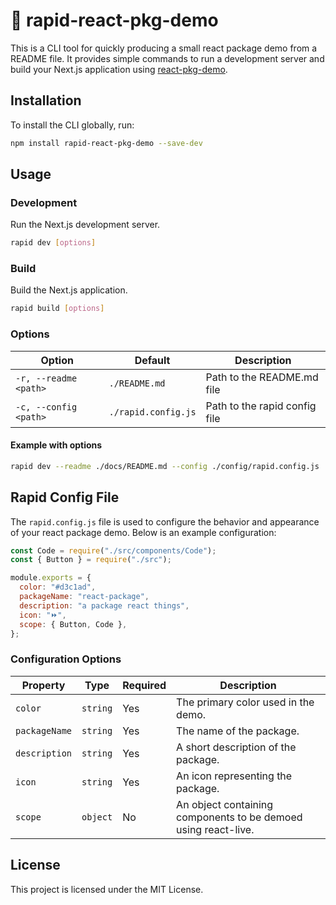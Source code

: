 # 🌊 rapid-react-pkg-demo

This is a CLI tool for quickly producing a small react package demo from a README file. It provides simple commands to run a development server and build your Next.js application using [react-pkg-demo](https://www.npmjs.com/package/react-pkg-demo).


## Installation

To install the CLI globally, run:

```bash
npm install rapid-react-pkg-demo --save-dev
```

## Usage

### Development

Run the Next.js development server.

```sh
rapid dev [options]
```

### Build

Build the Next.js application.

```sh
rapid build [options]
```

### Options

| Option                | Default             | Description                   |
| --------------------- | ------------------- | ----------------------------- |
| `-r, --readme <path>` | `./README.md`       | Path to the README.md file    |
| `-c, --config <path>` | `./rapid.config.js` | Path to the rapid config file |

#### Example with options

```sh
rapid dev --readme ./docs/README.md --config ./config/rapid.config.js
```

## Rapid Config File

The `rapid.config.js` file is used to configure the behavior and appearance of your react package demo. Below is an example configuration:

```js
const Code = require("./src/components/Code");
const { Button } = require("./src");

module.exports = {
  color: "#d3c1ad",
  packageName: "react-package",
  description: "a package react things",
  icon: "⏩",
  scope: { Button, Code },
};
```

### Configuration Options

| Property      | Type     | Required | Description                                                    |
| ------------- | -------- | -------- | -------------------------------------------------------------- |
| `color`       | `string` | Yes      | The primary color used in the demo.                            |
| `packageName` | `string` | Yes      | The name of the package.                                       |
| `description` | `string` | Yes      | A short description of the package.                            |
| `icon`        | `string` | Yes      | An icon representing the package.                              |
| `scope`       | `object` | No       | An object containing components to be demoed using react-live. |

## License

This project is licensed under the MIT License.
